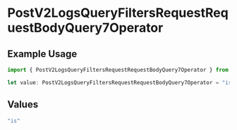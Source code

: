 # PostV2LogsQueryFiltersRequestRequestBodyQuery7Operator

## Example Usage

```typescript
import { PostV2LogsQueryFiltersRequestRequestBodyQuery7Operator } from "orq-poc-typescript-multi-env-version/models/operations";

let value: PostV2LogsQueryFiltersRequestRequestBodyQuery7Operator = "is";
```

## Values

```typescript
"is"
```